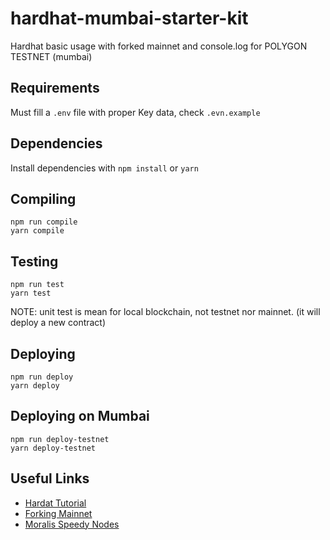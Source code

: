 # hardhat-mumbai-starter-kit
 Hardhat basic usage with forked mainnet and console.log for POLYGON TESTNET (mumbai)

## Requirements
Must fill a `.env` file with proper Key data, check `.evn.example`

## Dependencies

Install dependencies with `npm install` or `yarn`

## Compiling

```
npm run compile
yarn compile
```

## Testing

```
npm run test
yarn test
```
NOTE: unit test is mean for local blockchain, not testnet nor mainnet. (it will deploy a new contract)

## Deploying

```
npm run deploy
yarn deploy
```

## Deploying on Mumbai

```
npm run deploy-testnet
yarn deploy-testnet
```

## Useful Links

- [Hardat Tutorial](https://hardhat.org/tutorial/)
- [Forking Mainnet](https://hardhat.org/guides/mainnet-forking.html)
- [Moralis Speedy Nodes](https://moralis.io/)
